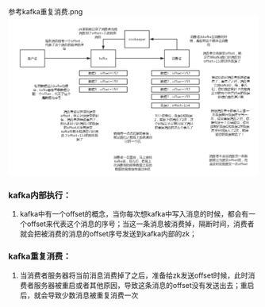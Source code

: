 参考kafka重复消费.png
![](amsg-kafka重复消费.png)
### kafka内部执行：
1. kafka中有一个offset的概念，当你每次想kafka中写入消息的时候，都会有一个offset来代表这个消息的序号；当这一条消息被消费掉，隔断时间，消费者就会把被消费的消息的offset序号发送到kafka内部的zk；

### kafka重复消费：
1. 当消费者服务器将当前消息消费掉了之后，准备给zk发送offset时候，此时消费者服务器被重启或者其他原因，导致这条消息的offset没有发送出去；重启后，就会导致少数消息被重复消费一次